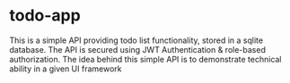 # todo-app
This is a simple API providing todo list functionality, stored in a sqlite database. The API is secured using JWT Authentication &amp; role-based authorization. The idea behind this simple API is to demonstrate technical ability in a given UI framework
